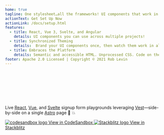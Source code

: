 ```yaml
---
home: true
tagline: One stylesheet…all the frameworks! UI components that work in React, Vue 3, and Svelte!
actionText: Get Set Up Now
actionLink: /docs/setup.html
features:
  - title: React, Vue 3, Svelte, and Angular
    details: UI components you can use across multiple projects!
  - title: Synchronized Theming
    details:  Brand your UI components once, then watch them work in all your projects!
  - title: Embraces the Platform
    details: Semantic and accessible HTML. Unprocessed CSS. Code on the platform and towards upcoming web standards.
footer: Apache 2.0 Licensed | Copyright © 2021 Rob Levin
---
```


<div class="flex justify-center mbe32" style="margin-block-start: 8rem;">
  <p class="is16">Live <a href="https://reactjs.org/" target="_blank">React</a>, <a href="https://vuejs.org/" target="_blank">Vue</a>, and <a href="https://svelte.dev/" target="_blank">Svelte</a> signup form playgrounds leveraging <a href="https://vestjs.dev/" target="_blank">Vest</a>—side-by-side on a single <a href="https://astro.build/" target="_blank">Astro</a> page 🚀 💥</p>
</div>
<div class="playgrounds flex justify-center mbe48">
  <a class="btn btn-rounded" style="background-color: var(--agnostic-dark); color: var(--agnostic-light)" href="https://codesandbox.io/s/github/AgnosticUI/agnosticui/tree/master/playgrounds/SignupForm?file=/README.md" target="_blank">
    <img src="/images/codesandbox.svg" alt="codesandbox logo" class="mie8"> View in CodeSandbox
  </a>
  <a class="btn btn-rounded" style="background-color: var(--agnostic-primary); color: var(--agnostic-light)" href="https://stackblitz.com/github/AgnosticUI/agnosticui/tree/master/playgrounds/SignupForm?file=/README.md" target="_blank">
    <img src="/images/stackblitz.svg" alt="Stackblitz logo" class="mie4"> View in Stackblitz
  </a>
</div>

<Frameworks />

<script>
import Frameworks from './components/Frameworks.vue'

export default {
  components: { Frameworks }
}
</script>
